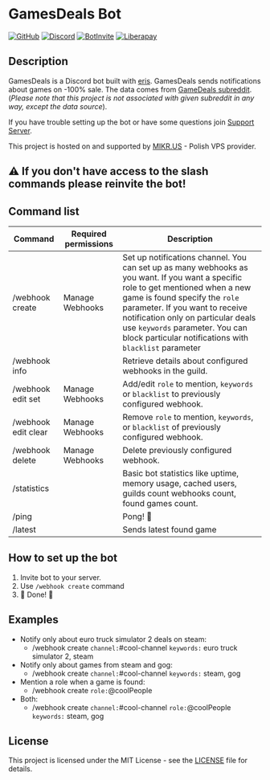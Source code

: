 # GamesDeals Bot

[![GitHub](https://img.shields.io/github/license/mikolajkalwa/GamesDealsBot?style=for-the-badge)](LICENSE)
[![Discord](https://img.shields.io/discord/731855809818132480?style=for-the-badge&logo=discord)](https://discord.gg/ZkjqCmM)
[![BotInvite](https://img.shields.io/badge/Discord-Add%20bot%20to%20your%20server!-blue?style=for-the-badge&logo=discord)](https://discord.com/api/oauth2/authorize?client_id=396466836331429889&permissions=536870912&scope=bot%20applications.commands)
[![Liberapay](https://img.shields.io/liberapay/goal/mikolajkalwa?style=for-the-badge&logo=liberapay)](https://liberapay.com/mikolajkalwa/)

## Description

GamesDeals is a Discord bot built with [eris](https://github.com/abalabahaha/eris). GamesDeals sends notifications about games on -100% sale. The data comes from [GameDeals subreddit](https://www.reddit.com/r/GameDeals). (*Please note that this project is not associated with given subreddit in any way, except the data source*).

If you have trouble setting up the bot or have some questions join [Support Server](https://discord.gg/ZkjqCmM).

This project is hosted on and supported by [MIKR.US](https://mikr.us/) - Polish VPS provider. 

## ⚠️ If you don't have access to the slash commands please reinvite the bot!

## Command list

| Command             | Required permissions | Description                                                                                                                                                                                                                                                                                                                             |
| ------------------- | -------------------- | --------------------------------------------------------------------------------------------------------------------------------------------------------------------------------------------------------------------------------------------------------------------------------------------------------------------------------------- |
| /webhook create     | Manage Webhooks      | Set up notifications channel. You can set up as many webhooks as you want. If you want a specific role to get mentioned when a new game is found specify the `role` parameter. If you want to receive notification only on particular deals use `keywords` parameter. You can block particular notifications with `blacklist` parameter |
| /webhook info       |                      | Retrieve details about configured webhooks in the guild.                                                                                                                                                                                                                                                                                |
| /webhook edit set   | Manage Webhooks      | Add/edit `role` to mention, `keywords` or `blacklist` to previously configured webhook.                                                                                                                                                                                                                                                 |
| /webhook edit clear | Manage Webhooks      | Remove `role` to mention, `keywords`, or `blacklist` of previously configured webhook.                                                                                                                                                                                                                                                  |
| /webhook delete     | Manage Webhooks      | Delete previously configured webhook.                                                                                                                                                                                                                                                                                                   |
| /statistics         |                      | Basic bot statistics like uptime, memory usage, cached users, guilds count webhooks count, found games count.                                                                                                                                                                                                                           |
| /ping               |                      | Pong! 🏓                                                                                                                                                                                                                                                                                                                                |
| /latest             |                      | Sends latest found game                                                                                                                                                                                                                                                                                                                 |

## How to set up the bot

1. Invite bot to your server.
2. Use `/webhook create` command
3. 🎉 Done! 🎉

## Examples

- Notify only about euro truck simulator 2 deals on steam:
  - /webhook create `channel:`#cool-channel `keywords:` euro truck simulator 2, steam
- Notify only about games from steam and gog:
  - /webhook create `channel:`#cool-channel `keywords:` steam, gog
- Mention a role when a game is found:
  - /webhook create `role:`@coolPeople
- Both: 
  - /webhook create `channel:`#cool-channel `role:`@coolPeople `keywords:` steam, gog

## License

This project is licensed under the MIT License - see the [LICENSE](LICENSE) file for details.
